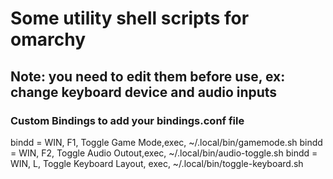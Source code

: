 # Some utility shell scripts for omarchy 
## Note: you need to edit them before use, ex: change keyboard device and audio inputs

### Custom Bindings to add your bindings.conf file
bindd = WIN, F1, Toggle Game Mode,exec, ~/.local/bin/gamemode.sh
bindd = WIN, F2, Toggle Audio Outout,exec, ~/.local/bin/audio-toggle.sh
bindd = WIN, L, Toggle Keyboard Layout, exec, ~/.local/bin/toggle-keyboard.sh